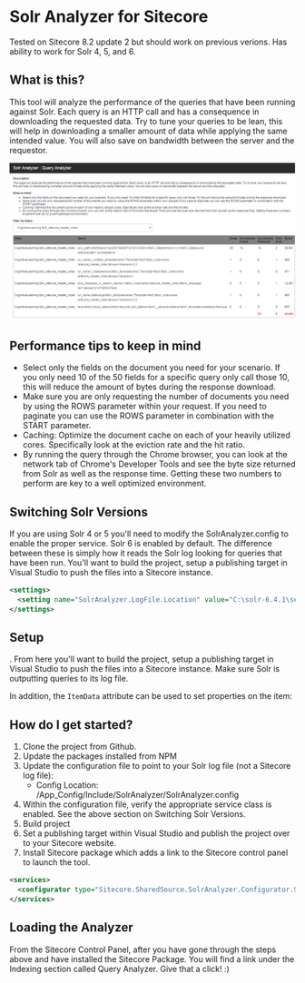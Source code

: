 # Solr Analyzer for Sitecore
Tested on Sitecore 8.2 update 2 but should work on previous verions.  Has ability to work for Solr 4, 5, and 6.

## What is this?
This tool will analyze the performance of the queries that have been running against Solr. Each query is an HTTP call and has a consequence in downloading the requested data. Try to tune your queries to be lean, this will help in downloading a smaller amount of data while applying the same intended value. You will also save on bandwidth between the server and the requestor.

![alt text](https://github.com/tbraga/SolrAnalyzer/raw/master/screenshots/query-analyzer.png "Query Analyzer")

## Performance tips to keep in mind
* Select only the fields on the document you need for your scenario. If you only need 10 of the 50 fields for a specific query only call those 10, this will reduce the amount of bytes during the response download.
* Make sure you are only requesting the number of documents you need by using the ROWS parameter within your request. If you need to paginate you can use the ROWS parameter in combination with the START parameter.
* Caching: Optimize the document cache on each of your heavily utilized cores. Specifically look at the eviction rate and the hit ratio.
* By running the query through the Chrome browser, you can look at the network tab of Chrome's Developer Tools and see the byte size returned from Solr as well as the response time. Getting these two numbers to perform are key to a well optimized environment.

## Switching Solr Versions
If you are using Solr 4 or 5 you'll need to modify the SolrAnalyzer.config to enable the proper service.  Solr 6 is enabled by default.  The difference between these is simply how it reads the Solr log looking for queries that have been run.  You'll want to build the project, setup a publishing target in Visual Studio to push the files into a Sitecore instance.  
```xml
<settings>
  <setting name="SolrAnalyzer.LogFile.Location" value="C:\solr-6.4.1\server\logs\solr.log"/>
</settings>
```

## Setup
.  From here you'll want to build the project, setup a publishing target in Visual Studio to push the files into a Sitecore instance.  Make sure Solr is 
outputting queries to its log file.  

In addition, the `ItemData` attribute can be used to set properties on the item:


## How do I get started?

  1. Clone the project from Github.
  2. Update the packages installed from NPM
  3. Update the configuration file to point to your Solr log file (not a Sitecore log file):
      * Config Location: /App_Config/Include/SolrAnalyzer/SolrAnalyzer.config
  4. Within the configuration file, verify the appropriate service class is enabled.  See the above section on Switching Solr Versions.  
  5. Build project
  6. Set a publishing target within Visual Studio and publish the project over to your Sitecore website. 
  7. Install Sitecore package which adds a link to the Sitecore control panel to launch the tool.

```xml
<services>
  <configurator type="Sitecore.SharedSource.SolrAnalyzer.Configurator.SolrAnalyzerConfigurator6, Sitecore.SharedSource.SolrAnalyzer"/>
</services>
```

## Loading the Analyzer
From the Sitecore Control Panel, after you have gone through the steps above and have installed the Sitecore Package.  You will find a link under the Indexing section called Query Analyzer.  Give that a click! :)